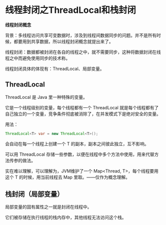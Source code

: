 # 线程封闭之ThreadLocal和栈封闭

**线程封闭概念**

背景：多线程访问共享可变数据时，涉及到线程间数据同步的问题。并不是所有时候，都要用到共享数据，所以线程封闭概念就提出来了。

线程封闭：数据都被封闭在各自的线程之中，就不需要同步，这种将数据封闭在线程之中而避免使用同步的技术称。

线程封闭具体的体现有：ThreadLocal、局部变量。

## ThreadLocal

ThreadLocal 是 Java 里一种特殊的变量。

它是一个线程级别的变量，每个线程都有一个 ThreadLocal 就是每个线程都有了自己独立的一个变量，竞争条件彻底被消除了，在并发模式下是绝对安全的变量。

用法：  
```java
ThreadLocal<T> var = new ThreadLocal<T>();
```

会自动在每一个线程上创建一个 T 的副本，副本之间彼此独立，互不影响。

可以用 ThreadLocal 存储一些参数，以便在线程中多个方法中使用，用来代替方法传参的做法。

实在难以理解，可以理解为，JVM维护了一个 Map<Thread, T>，每个线程要用这个 T 的时候，用当前线程去 Map 里取。——仅作为概念理解。

## 栈封闭（局部变量）

局部变量的固有属性之一就是封闭在线程中。

它们被存储在执行线程的栈内存中，其他线程无法访问这个栈。